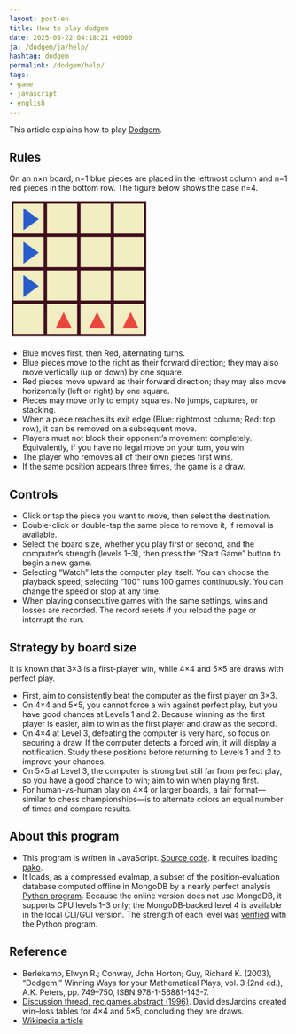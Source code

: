 ```yaml
---
layout: post-en
title: How to play dodgem
date: 2025-08-22 04:18:21 +0000
ja: /dodgem/ja/help/
hashtag: dodgem
permalink: /dodgem/help/
tags:
- game
- javascript
- english
---
```

This article explains how to play [Dodgem](/dodgem/).

## Rules
On an n×n board, n−1 blue pieces are placed in the leftmost column and n−1 red pieces in the bottom row. The figure below shows the case n=4.

<img src="/file/dodgem/initial4.jpg" width="250px">

- Blue moves first, then Red, alternating turns.
- Blue pieces move to the right as their forward direction; they may also move vertically (up or down) by one square.
- Red pieces move upward as their forward direction; they may also move horizontally (left or right) by one square.
- Pieces may move only to empty squares. No jumps, captures, or stacking.
- When a piece reaches its exit edge (Blue: rightmost column; Red: top row), it can be removed on a subsequent move.
- Players must not block their opponent’s movement completely. Equivalently, if you have no legal move on your turn, you win.
- The player who removes all of their own pieces first wins.
- If the same position appears three times, the game is a draw.

## Controls
- Click or tap the piece you want to move, then select the destination.
- Double-click or double-tap the same piece to remove it, if removal is available.
- Select the board size, whether you play first or second, and the computer’s strength (levels 1–3), then press the “Start Game” button to begin a new game.
- Selecting “Watch” lets the computer play itself. You can choose the playback speed; selecting “100” runs 100 games continuously. You can change the speed or stop at any time.
- When playing consecutive games with the same settings, wins and losses are recorded. The record resets if you reload the page or interrupt the run.

## Strategy by board size
It is known that 3×3 is a first-player win, while 4×4 and 5×5 are draws with perfect play.
- First, aim to consistently beat the computer as the first player on 3×3.
- On 4×4 and 5×5, you cannot force a win against perfect play, but you have good chances at Levels 1 and 2. Because winning as the first player is easier, aim to win as the first player and draw as the second.
- On 4×4 at Level 3, defeating the computer is very hard, so focus on securing a draw. If the computer detects a forced win, it will display a notification. Study these positions before returning to Levels 1 and 2 to improve your chances.
- On 5×5 at Level 3, the computer is strong but still far from perfect play, so you have a good chance to win; aim to win when playing first.
- For human-vs-human play on 4×4 or larger boards, a fair format—similar to chess championships—is to alternate colors an equal number of times and compare results.

## About this program
- This program is written in JavaScript. [Source code](https://github.com/sekika/sekika.github.io/tree/master/js/dodgem.js). It requires loading [pako](https://cdnjs.com/libraries/pako).
- It loads, as a compressed evalmap, a subset of the position‑evaluation database computed offline in MongoDB by a nearly perfect analysis [Python program](https://sekika.github.io/dodgem-py/). Because the online version does not use MongoDB, it supports CPU levels 1–3 only; the MongoDB‑backed level 4 is available in the local CLI/GUI version. The strength of each level was [verified](https://sekika.github.io/dodgem-py/level/) with the Python program.

## Reference
- Berlekamp, Elwyn R.; Conway, John Horton; Guy, Richard K. (2003), “Dodgem,” Winning Ways for your Mathematical Plays, vol. 3 (2nd ed.), A.K. Peters, pp. 749–750, ISBN 978-1-56881-143-7.
- [Discussion thread, rec.games.abstract (1996)](https://ics.uci.edu/~eppstein/cgt/dodgem.html). David desJardins created win–loss tables for 4×4 and 5×5, concluding they are draws.
- [Wikipedia article](https://en.wikipedia.org/wiki/Dodgem)
